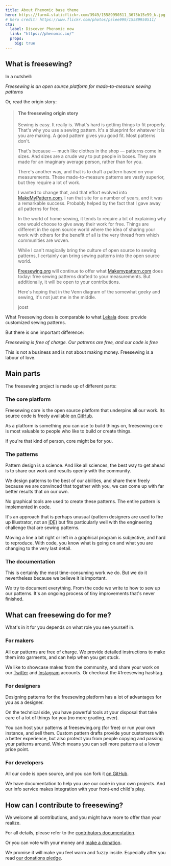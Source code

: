```yaml
---
title: About Phenomic base theme
hero: https://farm4.staticflickr.com/3949/15589950511_3675b15e59_k.jpg
# hero credit: https://www.flickr.com/photos/pslee999/15589950511/
cta:
  label: Discover Phenomic now
  link: "https://phenomic.io/"
  props:
    big: true
---
```

## What is freesewing?

In a nutshell:

<p class="display-3"><em>Freesewing is an open source platform for made-to-measure sewing patterns</em></p>

Or, read the origin story:

<blockquote class="comment" markdown=1>
<h4>The freesewing origin story</h4>
Sewing is easy. It really is.
What's hard is getting things to fit properly.
That's why you use a sewing pattern.
It's a blueprint for whatever it is you are making.
A good pattern gives you good fit. Most patterns don't.

That's because &mdash; much like clothes in the shop &mdash; patterns come in sizes.
And sizes are a crude way to put people in boxes.
They are made for an imaginary average person, rather than for you.

There's another way, and that is to draft a pattern based on your measurements.
These made-to-measure patterns are vastly superior, but they require a lot of work.

I wanted to change that, and that effort evolved into
[MakeMyPattern.com](https://makemypattern.com/).
I ran that site for a number of years, and it was a remarkable success.
Probably helped by the fact that I gave away all patterns for free.

In the world of home sewing, it tends to require a bit of
explaining why one would choose to give away their work for free.
Things are different in the open source world where the idea of
sharing your work with others for the benefit of all is
the very thread from which communities are woven.

While I can't magically bring the culture of open source
to sewing patterns, I certainly can bring sewing patterns
into the open source world.

[Freesewing.org](https://freesewing.org/) will continue to offer what
[Makemypattern.com](https://makemypattern.com/) does today:
free sewing patterns drafted to your measurements.
But additionally, it will be open to your contributions.

Here's hoping that in the Venn diagram of the somewhat geeky and sewing,
it's not just me in the middle.

joost
</blockquote>

What Freesewing does is comparable to what
[Lekala](https://www.lekala.co/) does:
provide customized sewing patterns.

But there is one important difference:

<p class="display-3" markdown=1><em>Freesewing is free of charge. Our patterns are free, and our code is free</em></p>


This is not a business and is not about making money. Freesewing is a labour of love.

## Main parts
The freesewing project is made up of different parts:

### The core platform
Freesewing core is the open source platform that underpins all our work.
Its source code is freely available [on GitHub](https://github.com/freesewing).

As a platform is something you can use to build things on, freesewing core
is most valuable to people who like to build or create things.

If you're that kind of person, core might be for you.

### The patterns
Pattern design is a science. And like all sciences, the best way to get ahead
is to share our work and results openly with the community.

We design patterns to the best of our abilities, and share them freely because we
are convinced that together with you, we can come up with far better results that
on our own.

No graphical tools are used to create these patterns. The entire pattern is implemented in code.

It's an approach that is perhaps unusual (pattern designers are used to fire up Illustrator, not an
<abbr title="Integrated Development Environment">IDE</abbr>) but fits particularly well with
the engineering challenge that are sewing patterns.

Moving a line a bit right or left in a graphical program is subjective,
and hard to reproduce. With code, you know what is going on and what you are changing to the
very last detail.

### The documentation
This is certainly the most time-consuming work we do.
But we do it nevertheless because we believe it is important.

We try to document everything. From the code we write to how to sew up our patterns.
It's an ongoing process of tiny improvements that's never finished.

## What can freesewing do for me?

What's in it for you depends on what role you see yourself in.

### For makers

All our patterns are free of charge. We provide detailed instructions to make them into garments,
and can help when you get stuck.

We like to showcase makes from the community, and share your work on our
[Twitter](https://twitter.com/freesewing_org) and
[Instagram](https://www.instagram.com/freesewing_org/)
accounts. Or checkout the #freesewing hashtag.

### For designers

Designing patterns for the freesewing platform has a lot of advantages for you as a designer.

On the technical side, you have powerful tools at your disposal that take care of a lot
of things for you (no more grading, ever).

You can host your patterns at freesewing.org (for free) or run your own
instance, and sell them. Custom pattern drafts provide your customers
with a better experience, but also protect you from people copying and passing your
patterns around. Which means you can sell more patterns at a lower price point.

### For developers

All our code is open source, and you can fork it [on GitHub](https://github.com/freesewing).

We have documentation to help you use our code in your own projects.
And our info service makes integration with your front-end child's play.

## How can I contribute to freesewing?

We welcome all contributions, and you might have more to offer than your realize.

For all details, please refer to the [contributors documentation](/contribute).

Or you can vote with your money and [make a donation](/donate).

We promise it will make you feel warm and fuzzy inside. Especially after
you read [our donations pledge](/donate/pledge).


